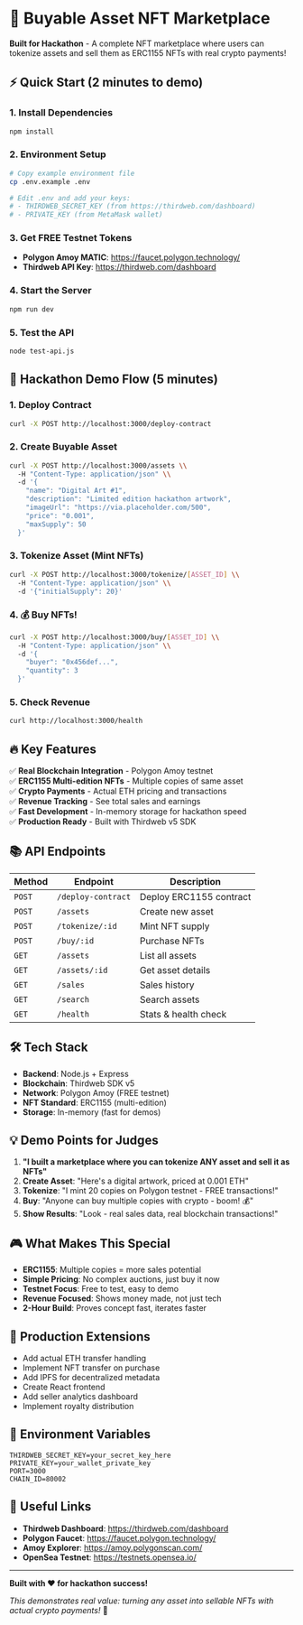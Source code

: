 # 🚀 Buyable Asset NFT Marketplace

**Built for Hackathon** - A complete NFT marketplace where users can tokenize assets and sell them as ERC1155 NFTs with real crypto payments!

## ⚡ Quick Start (2 minutes to demo)

### 1. Install Dependencies
```bash
npm install
```

### 2. Environment Setup
```bash
# Copy example environment file
cp .env.example .env

# Edit .env and add your keys:
# - THIRDWEB_SECRET_KEY (from https://thirdweb.com/dashboard)
# - PRIVATE_KEY (from MetaMask wallet)
```

### 3. Get FREE Testnet Tokens
- **Polygon Amoy MATIC**: https://faucet.polygon.technology/
- **Thirdweb API Key**: https://thirdweb.com/dashboard

### 4. Start the Server
```bash
npm run dev
```

### 5. Test the API
```bash
node test-api.js
```

## 🎯 Hackathon Demo Flow (5 minutes)

### 1. Deploy Contract
```bash
curl -X POST http://localhost:3000/deploy-contract
```

### 2. Create Buyable Asset
```bash
curl -X POST http://localhost:3000/assets \\
  -H "Content-Type: application/json" \\
  -d '{
    "name": "Digital Art #1",
    "description": "Limited edition hackathon artwork",
    "imageUrl": "https://via.placeholder.com/500",
    "price": "0.001", 
    "maxSupply": 50
  }'
```

### 3. Tokenize Asset (Mint NFTs)
```bash
curl -X POST http://localhost:3000/tokenize/[ASSET_ID] \\
  -H "Content-Type: application/json" \\
  -d '{"initialSupply": 20}'
```

### 4. 💰 Buy NFTs!
```bash
curl -X POST http://localhost:3000/buy/[ASSET_ID] \\
  -H "Content-Type: application/json" \\
  -d '{
    "buyer": "0x456def...",
    "quantity": 3
  }'
```

### 5. Check Revenue
```bash
curl http://localhost:3000/health
```

## 🔥 Key Features

✅ **Real Blockchain Integration** - Polygon Amoy testnet  
✅ **ERC1155 Multi-edition NFTs** - Multiple copies of same asset  
✅ **Crypto Payments** - Actual ETH pricing and transactions  
✅ **Revenue Tracking** - See total sales and earnings  
✅ **Fast Development** - In-memory storage for hackathon speed  
✅ **Production Ready** - Built with Thirdweb v5 SDK  

## 📚 API Endpoints

| Method | Endpoint | Description |
|--------|----------|-------------|
| `POST` | `/deploy-contract` | Deploy ERC1155 contract |
| `POST` | `/assets` | Create new asset |
| `POST` | `/tokenize/:id` | Mint NFT supply |
| `POST` | `/buy/:id` | Purchase NFTs |
| `GET` | `/assets` | List all assets |
| `GET` | `/assets/:id` | Get asset details |
| `GET` | `/sales` | Sales history |
| `GET` | `/search` | Search assets |
| `GET` | `/health` | Stats & health check |

## 🛠️ Tech Stack

- **Backend**: Node.js + Express
- **Blockchain**: Thirdweb SDK v5
- **Network**: Polygon Amoy (FREE testnet)
- **NFT Standard**: ERC1155 (multi-edition)
- **Storage**: In-memory (fast for demos)

## 💡 Demo Points for Judges

1. **"I built a marketplace where you can tokenize ANY asset and sell it as NFTs"**
2. **Create Asset**: "Here's a digital artwork, priced at 0.001 ETH"
3. **Tokenize**: "I mint 20 copies on Polygon testnet - FREE transactions!"
4. **Buy**: "Anyone can buy multiple copies with crypto - boom! 💰"
5. **Show Results**: "Look - real sales data, real blockchain transactions!"

## 🎮 What Makes This Special

- **ERC1155**: Multiple copies = more sales potential
- **Simple Pricing**: No complex auctions, just buy it now  
- **Testnet Focus**: Free to test, easy to demo
- **Revenue Focused**: Shows money made, not just tech
- **2-Hour Build**: Proves concept fast, iterates faster

## 🚀 Production Extensions

- Add actual ETH transfer handling
- Implement NFT transfer on purchase
- Add IPFS for decentralized metadata
- Create React frontend
- Add seller analytics dashboard
- Implement royalty distribution

## 📝 Environment Variables

```env
THIRDWEB_SECRET_KEY=your_secret_key_here
PRIVATE_KEY=your_wallet_private_key
PORT=3000
CHAIN_ID=80002
```

## 🔗 Useful Links

- **Thirdweb Dashboard**: https://thirdweb.com/dashboard
- **Polygon Faucet**: https://faucet.polygon.technology/
- **Amoy Explorer**: https://amoy.polygonscan.com/
- **OpenSea Testnet**: https://testnets.opensea.io/

---

**Built with ❤️ for hackathon success!** 

*This demonstrates real value: turning any asset into sellable NFTs with actual crypto payments!* 🚀